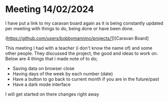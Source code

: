 # Meeting 14/02/2024

I have put a link to my caravan board again as it is being constantly updated per meeting with things to do, being done or have been done.

(https://github.com/users/bobbymannino/projects/1)[Caravan Board]

This meeting I had with a teacher (i don't know the name of) and some other people. They discussed the project, the good and ideas to work on. Below are 4 things that i made note of to do;

-   Saving data on browser close
-   Having days of the week by each number (date)
-   Have a button to go back to current month if you are in the future/past
-   Have a dark mode interface

I will get started on there changes right away
